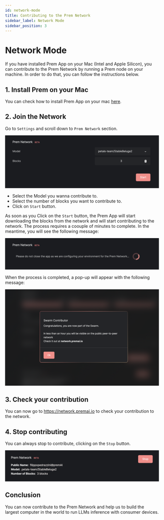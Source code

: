 ```yaml
---
id: network-mode
title: Contributing to the Prem Network
sidebar_label: Network Mode
sidebar_position: 3
---
```


# Network Mode

If you have installed Prem App on your Mac (Intel and Apple Silicon), you can contribute to the Prem Network by running a Prem node on your machine. In order to do that, you can follow the instructions below.

## 1. Install Prem on your Mac

You can check how to install Prem App on your mac [here](/docs/prem-app/installation/install-macos).

## 2. Join the Network

Go to `Settings` and scroll down to `Prem Network` section.

![Network Init](./assets/network-init.png)

- Select the Model you wanna contribute to. 
- Select the number of blocks you want to contribute to.
- Click on `Start` button.

As soon as you Click on the `Start` button, the Prem App will start downloading the blocks from the network and will start contributing to the network. The process requires a coouple of minutes to complete. In the meantime, you will see the following message:

![Network Install](./assets/network-install.png)

When the process is completed, a pop-up will appear with the following message:

![Network Done](./assets/network-done.png)

## 3. Check your contribution

You can now go to https://network.premai.io to check your contribution to the network.

## 4. Stop contributing

You can always stop to contribute, clicking on the `Stop` button.

![Network Stop](./assets/network-stop.png)

## Conclusion

You can now contribute to the Prem Network and help us to build the largest computer in the world to run LLMs inference with consumer devices.